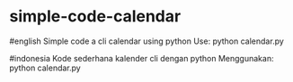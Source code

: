 # simple-code-calendar
#english
Simple code a cli calendar using python 
Use: python calendar.py

#indonesia
Kode sederhana kalender cli dengan python 
Menggunakan: python calendar.py
